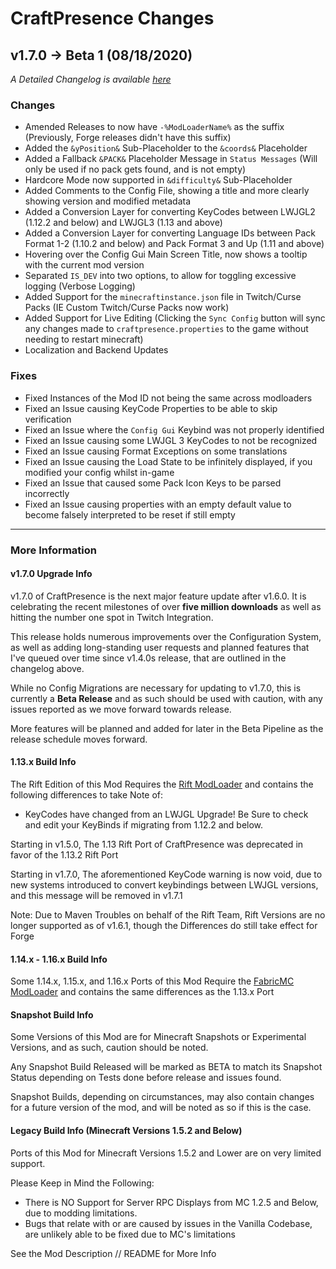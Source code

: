# CraftPresence Changes

## v1.7.0 -> Beta 1 (08/18/2020)

_A Detailed Changelog is available [here](https://gitlab.com/CDAGaming/CraftPresence/-/compare/release%2Fv1.6.8...release%2Fv1.7.0+Beta.1)_

### Changes

*   Amended Releases to now have `-%ModLoaderName%` as the suffix (Previously, Forge releases didn't have this suffix)
*   Added the `&yPosition&` Sub-Placeholder to the `&coords&` Placeholder
*   Added a Fallback `&PACK&` Placeholder Message in `Status Messages` (Will only be used if no pack gets found, and is not empty)
*   Hardcore Mode now supported in `&difficulty&` Sub-Placeholder
*   Added Comments to the Config File, showing a title and more clearly showing version and modified metadata
*   Added a Conversion Layer for converting KeyCodes between LWJGL2 (1.12.2 and below) and LWJGL3 (1.13 and above)
*   Added a Conversion Layer for converting Language IDs between Pack Format 1-2 (1.10.2 and below) and Pack Format 3 and Up (1.11 and above)
*   Hovering over the Config Gui Main Screen Title, now shows a tooltip with the current mod version
*   Separated `IS_DEV` into two options, to allow for toggling excessive logging (Verbose Logging)
*   Added Support for the `minecraftinstance.json` file in Twitch/Curse Packs (IE Custom Twitch/Curse Packs now work)
*   Added Support for Live Editing (Clicking the `Sync Config` button will sync any changes made to `craftpresence.properties` to the game without needing to restart minecraft)
*   Localization and Backend Updates

### Fixes

*   Fixed Instances of the Mod ID not being the same across modloaders
*   Fixed an Issue causing KeyCode Properties to be able to skip verification
*   Fixed an Issue where the `Config Gui` Keybind was not properly identified
*   Fixed an Issue causing some LWJGL 3 KeyCodes to not be recognized
*   Fixed an Issue causing Format Exceptions on some translations
*   Fixed an Issue causing the Load State to be infinitely displayed, if you modified your config whilst in-game
*   Fixed an Issue that caused some Pack Icon Keys to be parsed incorrectly
*   Fixed an Issue causing properties with an empty default value to become falsely interpreted to be reset if still empty

___

### More Information

#### v1.7.0 Upgrade Info

v1.7.0 of CraftPresence is the next major feature update after v1.6.0.
It is celebrating the recent milestones of over **five million downloads** as well as hitting the number one spot in Twitch Integration.

This release holds numerous improvements over the Configuration System, as well as adding long-standing user requests and planned features that I've queued over time since v1.4.0s release,
that are outlined in the changelog above.

While no Config Migrations are necessary for updating to v1.7.0, this is currently a **Beta Release** and as such should be used with caution, with any issues reported as we move forward towards release.

More features will be planned and added for later in the Beta Pipeline as the release schedule moves forward.

#### 1.13.x Build Info

The Rift Edition of this Mod Requires the [Rift ModLoader](https://www.curseforge.com/minecraft/mc-mods/rift) and contains the following differences to take Note of:

*   KeyCodes have changed from an LWJGL Upgrade! Be Sure to check and edit your KeyBinds if migrating from 1.12.2 and below.

Starting in v1.5.0, The 1.13 Rift Port of CraftPresence was deprecated in favor of the 1.13.2 Rift Port

Starting in v1.7.0, The aforementioned KeyCode warning is now void, due to new systems introduced to convert keybindings between LWJGL versions, and this message will be removed in v1.7.1

Note: Due to Maven Troubles on behalf of the Rift Team, Rift Versions are no longer supported as of v1.6.1, though the Differences do still take effect for Forge

#### 1.14.x - 1.16.x Build Info

Some 1.14.x, 1.15.x, and 1.16.x Ports of this Mod Require the [FabricMC ModLoader](https://www.curseforge.com/minecraft/mc-mods/fabric-api) and contains the same differences as the 1.13.x Port

#### Snapshot Build Info

Some Versions of this Mod are for Minecraft Snapshots or Experimental Versions, and as such, caution should be noted.

Any Snapshot Build Released will be marked as BETA to match its Snapshot Status depending on Tests done before release and issues found.

Snapshot Builds, depending on circumstances, may also contain changes for a future version of the mod, and will be noted as so if this is the case.

#### Legacy Build Info (Minecraft Versions 1.5.2 and Below)

Ports of this Mod for Minecraft Versions 1.5.2 and Lower are on very limited support.

Please Keep in Mind the Following:

*   There is NO Support for Server RPC Displays from MC 1.2.5 and Below, due to modding limitations.
*   Bugs that relate with or are caused by issues in the Vanilla Codebase, are unlikely able to be fixed due to MC's limitations

See the Mod Description // README for More Info
